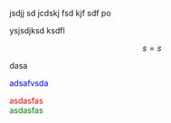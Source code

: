 <style> marked{color:blue;} .led{color:green;} </style>

<link rel="stylesheet" type="text/css" href="style.css">

jsdjj sd jcdskj fsd kjf sdf po

ysjsdjksd ksdfl

$$ s=s $$


<marker> dasa </marker> 


<marked> adsafvsda </marked>


<div style="color:red;"> asdasfas </div>

<div class="led"> asdasfas </div>
